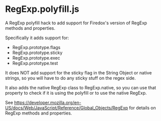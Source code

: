 # RegExp.polyfill.js

A RegExp polyfill hack to add support for Firedox's version of RegExp methods and properties.

Specifically it adds support for:
+ RegExp.prototype.flags
+ RegExp.prototype.sticky
+ RegExp.prototype.exec
+ RegExp.prototype.test

It does NOT add support for the sticky flag in the String Object or native strings, so you will have to do any sticky stuff on the regex side.

It also adds the native RegExp class to RegExp.native, so you can use that property to check if it is using the polyfill or to use the native RegExp.

See https://developer.mozilla.org/en-US/docs/Web/JavaScript/Reference/Global_Objects/RegExp for details on RegExp methods and properties.
